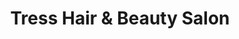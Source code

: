 ---
title: "Tress Hair & Beauty Salon"
url: /felling/tress-hair-and-beauty-salon/
shop: hairdresser
---